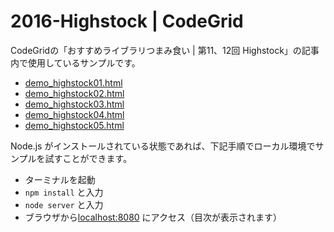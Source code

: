 # 2016-Highstock | CodeGrid

CodeGridの「おすすめライブラリつまみ食い | 第11、12回 Highstock」の記事内で使用しているサンプルです。

- [demo_highstock01.html](http://codegrid.github.io/2016-stockchart/01/demo_highstock01.html)
- [demo_highstock02.html](http://codegrid.github.io/2016-stockchart/01/demo_highstock02.html)
- [demo_highstock03.html](http://codegrid.github.io/2016-stockchart/02/demo_highstock03.html)
- [demo_highstock04.html](http://codegrid.github.io/2016-stockchart/02/demo_highstock04.html)
- [demo_highstock05.html](http://codegrid.github.io/2016-stockchart/02/demo_highstock05.html)


Node.js がインストールされている状態であれば、下記手順でローカル環境でサンプルを試すことができます。

- ターミナルを起動
- `npm install` と入力
- `node server` と入力
- ブラウザから[localhost:8080](http://localhost:8080) にアクセス（目次が表示されます）
